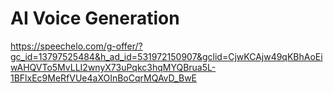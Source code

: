 # AI Voice Generation
https://speechelo.com/g-offer/?gc_id=13797525484&h_ad_id=531972150907&gclid=CjwKCAjw49qKBhAoEiwAHQVTo5MvLLI2wnyX73uPqkc3hqMYQBrua5L-1BFlxEc9MeRfVUe4aXOInBoCqrMQAvD_BwE
